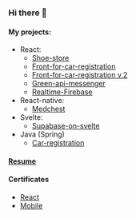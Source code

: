 ### Hi there 👋

#### My projects:
- React:
  + [Shoe-store](https://github.com/DukeKunYura/shoe-store)
  + [Front-for-car-registration](https://github.com/DukeKunYura/front-for-car-registration)
  + [Front-for-car-registration v.2](https://github.com/DukeKunYura/alternative-front-for-car-registration)
  + [Green-api-messenger](https://github.com/DukeKunYura/green-api-messenger)
  + [Realtime-Firebase](https://github.com/DukeKunYura/Realtime-Firebase-test)
- React-native:
  + [Medchest](https://github.com/DukeKunYura/medchest)
- Svelte:
  + [Supabase-on-svelte](https://github.com/DukeKunYura/supabase-on-svelte)
- Java (Spring)
  + [Car-registration](https://github.com/DukeKunYura/car-registration)

#### [Resume](https://docs.google.com/document/d/10pmx0uzSJIh7g_0i4EY0EPldpKrb-FgEjGOQbz3mLRE/edit?usp=sharing)

#### Certificates
 - [React](https://github.com/DukeKunYura/dukekunyura/blob/main/certificate-react.pdf)
 - [Mobile](https://github.com/DukeKunYura/dukekunyura/blob/main/certificate-mobile.pdf)

<!--
**DukeKunYura/dukekunyura** is a ✨ _special_ ✨ repository because its `README.md` (this file) appears on your GitHub profile.

Here are some ideas to get you started:

- 🔭 I’m currently working on ...
- 🌱 I’m currently learning ...
- 👯 I’m looking to collaborate on ...
- 🤔 I’m looking for help with ...
- 💬 Ask me about ...
- 📫 How to reach me: ...
- 😄 Pronouns: ...
- ⚡ Fun fact: ...
-->
